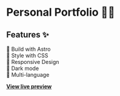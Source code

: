 # Personal Portfolio 🧑‍💻

## Features ✨

🔷 Build with Astro\
🔷 Style with CSS\
🔷 Responsive Design\
🔷 Dark mode\
🔷 Multi-language

**[View live preview](https://alexischecura.ar/)**